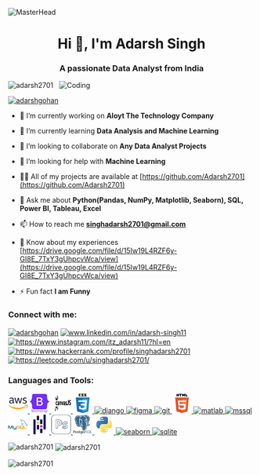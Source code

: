 ![MasterHead](https://t4.ftcdn.net/jpg/07/54/02/61/360_F_754026188_EXv1ssSgVbzudT3Igfxt9Z9DD1cC1iPD.webp)

<h1 align="center">Hi 👋, I'm Adarsh Singh</h1>
<h3 align="center">A passionate Data Analyst from India</h3>
<img align="right" alt="Coding" width="400" src="https://i.pinimg.com/originals/81/17/8b/81178b47a8598f0c81c4799f2cdd4057.gif">

<p align="left"> <img src="https://komarev.com/ghpvc/?username=adarsh2701&label=Profile%20views&color=0e75b6&style=flat" alt="adarsh2701" /> </p>

<p align="left"> <a href="https://twitter.com/adarshgohan" target="blank"><img src="https://img.shields.io/twitter/follow/adarshgohan?logo=twitter&style=for-the-badge" alt="adarshgohan" /></a> </p>

- 🔭 I’m currently working on **Aloyt The Technology Company**

- 🌱 I’m currently learning **Data Analysis and Machine Learning**

- 👯 I’m looking to collaborate on **Any Data Analyst Projects**

- 🤝 I’m looking for help with **Machine Learning**

- 👨‍💻 All of my projects are available at [https://github.com/Adarsh2701](https://github.com/Adarsh2701)

- 💬 Ask me about **Python(Pandas, NumPy, Matplotlib, Seaborn), SQL, Power BI, Tableau, Excel**

- 📫 How to reach me **singhadarsh2701@gmail.com**

- 📄 Know about my experiences [https://drive.google.com/file/d/15Iw19L4RZF6y-GI8E_7TxY3gUhpcvWca/view](https://drive.google.com/file/d/15Iw19L4RZF6y-GI8E_7TxY3gUhpcvWca/view)

- ⚡ Fun fact **I am Funny**

<h3 align="left">Connect with me:</h3>
<p align="left">
<a href="https://twitter.com/adarshgohan" target="blank"><img align="center" src="https://raw.githubusercontent.com/rahuldkjain/github-profile-readme-generator/master/src/images/icons/Social/twitter.svg" alt="adarshgohan" height="30" width="40" /></a>
<a href="https://linkedin.com/in/www.linkedin.com/in/adarsh-singh11" target="blank"><img align="center" src="https://raw.githubusercontent.com/rahuldkjain/github-profile-readme-generator/master/src/images/icons/Social/linked-in-alt.svg" alt="www.linkedin.com/in/adarsh-singh11" height="30" width="40" /></a>
<a href="https://instagram.com/https://www.instagram.com/itz_adarsh11/?hl=en" target="blank"><img align="center" src="https://raw.githubusercontent.com/rahuldkjain/github-profile-readme-generator/master/src/images/icons/Social/instagram.svg" alt="https://www.instagram.com/itz_adarsh11/?hl=en" height="30" width="40" /></a>
<a href="https://www.hackerrank.com/https://www.hackerrank.com/profile/singhadarsh2701" target="blank"><img align="center" src="https://raw.githubusercontent.com/rahuldkjain/github-profile-readme-generator/master/src/images/icons/Social/hackerrank.svg" alt="https://www.hackerrank.com/profile/singhadarsh2701" height="30" width="40" /></a>
<a href="https://www.leetcode.com/https://leetcode.com/u/singhadarsh2701/" target="blank"><img align="center" src="https://raw.githubusercontent.com/rahuldkjain/github-profile-readme-generator/master/src/images/icons/Social/leet-code.svg" alt="https://leetcode.com/u/singhadarsh2701/" height="30" width="40" /></a>
</p>

<h3 align="left">Languages and Tools:</h3>
<p align="left"> <a href="https://aws.amazon.com" target="_blank" rel="noreferrer"> <img src="https://raw.githubusercontent.com/devicons/devicon/master/icons/amazonwebservices/amazonwebservices-original-wordmark.svg" alt="aws" width="40" height="40"/> </a> <a href="https://getbootstrap.com" target="_blank" rel="noreferrer"> <img src="https://raw.githubusercontent.com/devicons/devicon/master/icons/bootstrap/bootstrap-plain-wordmark.svg" alt="bootstrap" width="40" height="40"/> </a> <a href="https://canvasjs.com" target="_blank" rel="noreferrer"> <img src="https://raw.githubusercontent.com/Hardik0307/Hardik0307/master/assets/canvasjs-charts.svg" alt="canvasjs" width="40" height="40"/> </a> <a href="https://www.w3schools.com/css/" target="_blank" rel="noreferrer"> <img src="https://raw.githubusercontent.com/devicons/devicon/master/icons/css3/css3-original-wordmark.svg" alt="css3" width="40" height="40"/> </a> <a href="https://www.djangoproject.com/" target="_blank" rel="noreferrer"> <img src="https://cdn.worldvectorlogo.com/logos/django.svg" alt="django" width="40" height="40"/> </a> <a href="https://www.figma.com/" target="_blank" rel="noreferrer"> <img src="https://www.vectorlogo.zone/logos/figma/figma-icon.svg" alt="figma" width="40" height="40"/> </a> <a href="https://git-scm.com/" target="_blank" rel="noreferrer"> <img src="https://www.vectorlogo.zone/logos/git-scm/git-scm-icon.svg" alt="git" width="40" height="40"/> </a> <a href="https://www.w3.org/html/" target="_blank" rel="noreferrer"> <img src="https://raw.githubusercontent.com/devicons/devicon/master/icons/html5/html5-original-wordmark.svg" alt="html5" width="40" height="40"/> </a> <a href="https://www.mathworks.com/" target="_blank" rel="noreferrer"> <img src="https://upload.wikimedia.org/wikipedia/commons/2/21/Matlab_Logo.png" alt="matlab" width="40" height="40"/> </a> <a href="https://www.microsoft.com/en-us/sql-server" target="_blank" rel="noreferrer"> <img src="https://www.svgrepo.com/show/303229/microsoft-sql-server-logo.svg" alt="mssql" width="40" height="40"/> </a> <a href="https://www.mysql.com/" target="_blank" rel="noreferrer"> <img src="https://raw.githubusercontent.com/devicons/devicon/master/icons/mysql/mysql-original-wordmark.svg" alt="mysql" width="40" height="40"/> </a> <a href="https://pandas.pydata.org/" target="_blank" rel="noreferrer"> <img src="https://raw.githubusercontent.com/devicons/devicon/2ae2a900d2f041da66e950e4d48052658d850630/icons/pandas/pandas-original.svg" alt="pandas" width="40" height="40"/> </a> <a href="https://www.photoshop.com/en" target="_blank" rel="noreferrer"> <img src="https://raw.githubusercontent.com/devicons/devicon/master/icons/photoshop/photoshop-line.svg" alt="photoshop" width="40" height="40"/> </a> <a href="https://www.postgresql.org" target="_blank" rel="noreferrer"> <img src="https://raw.githubusercontent.com/devicons/devicon/master/icons/postgresql/postgresql-original-wordmark.svg" alt="postgresql" width="40" height="40"/> </a> <a href="https://www.python.org" target="_blank" rel="noreferrer"> <img src="https://raw.githubusercontent.com/devicons/devicon/master/icons/python/python-original.svg" alt="python" width="40" height="40"/> </a> <a href="https://seaborn.pydata.org/" target="_blank" rel="noreferrer"> <img src="https://seaborn.pydata.org/_images/logo-mark-lightbg.svg" alt="seaborn" width="40" height="40"/> </a> <a href="https://www.sqlite.org/" target="_blank" rel="noreferrer"> <img src="https://www.vectorlogo.zone/logos/sqlite/sqlite-icon.svg" alt="sqlite" width="40" height="40"/> </a> </p>

<p><img align="left" src="https://github-readme-stats.vercel.app/api/top-langs?username=adarsh2701&show_icons=true&locale=en&layout=compact" alt="adarsh2701" /></p>

<p>&nbsp;<img align="center" src="https://github-readme-stats.vercel.app/api?username=adarsh2701&show_icons=true&locale=en" alt="adarsh2701" /></p>

<p><img align="center" src="https://github-readme-streak-stats.herokuapp.com/?user=adarsh2701&" alt="adarsh2701" /></p>
